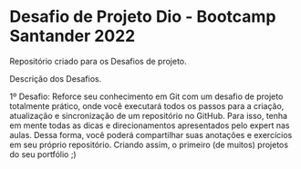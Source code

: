 # Desafio de Projeto Dio - Bootcamp Santander 2022

Repositório criado para os Desafios de projeto.

Descrição dos Desafios.

1º Desafio:  Reforce seu conhecimento em Git com um desafio de projeto totalmente prático, onde você executará todos os passos para a criação, atualização e sincronização de um repositório no GitHub. Para isso, tenha em mente todas as dicas e direcionamentos apresentados pelo expert nas aulas. Dessa forma, você poderá compartilhar suas anotações e exercícios em seu próprio repositório. Criando assim, o primeiro (de muitos) projetos do seu portfólio ;)